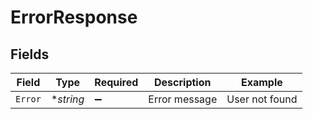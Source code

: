# ErrorResponse


## Fields

| Field              | Type               | Required           | Description        | Example            |
| ------------------ | ------------------ | ------------------ | ------------------ | ------------------ |
| `Error`            | **string*          | :heavy_minus_sign: | Error message      | User not found     |